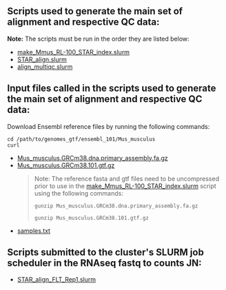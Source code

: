 ## Scripts used to generate the main set of alignment and respective QC data:
**Note:** The scripts must be run in the order they are listed below:
- [make_Mmus_RL-100_STAR_index.slurm](make_Mmus_RL-100_STAR_index.slurm)
- [STAR_align.slurm](STAR_align.slurm)
- [align_multiqc.slurm](align_multiqc.slurm)

## Input files called in the scripts used to generate the main set of alignment and respective QC data:
Download Ensembl reference files by running the following commands:
```
cd /path/to/genomes_gtf/ensembl_101/Mus_musculus
curl 
```
- [Mus_musculus.GRCm38.dna.primary_assembly.fa.gz](http://ftp.ensembl.org/pub/release-101/fasta/mus_musculus/dna/Mus_musculus.GRCm38.dna.primary_assembly.fa.gz)
- [Mus_musculus.GRCm38.101.gtf.gz](http://ftp.ensembl.org/pub/release-101/gtf/mus_musculus/Mus_musculus.GRCm38.101.gtf.gz)
  > Note: The reference fasta and gtf files need to be uncompressed prior to use in the [make_Mmus_RL-100_STAR_index.slurm](make_Mmus_RL-100_STAR_index.slurm) script using the following commands:
  > 
  > `gunzip Mus_musculus.GRCm38.dna.primary_assembly.fa.gz`
  > 
  > `gunzip Mus_musculus.GRCm38.101.gtf.gz`
- [samples.txt](../samples.txt)

## Scripts submitted to the cluster's SLURM job scheduler in the RNAseq fastq to counts JN:
- [STAR_align_FLT_Rep1.slurm](STAR_align_FLT_Rep1.slurm)
